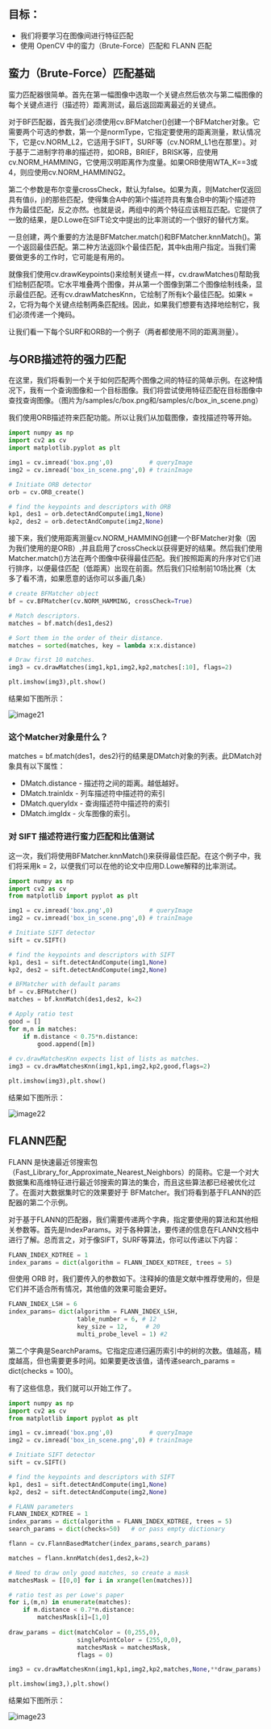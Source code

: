 ## 目标：
- 我们将要学习在图像间进行特征匹配
- 使用 OpenCV 中的蛮力（Brute-Force）匹配和 FLANN 匹配
    
## 蛮力（Brute-Force）匹配基础

蛮力匹配器很简单。首先在第一幅图像中选取一个关键点然后依次与第二幅图像的每个关键点进行（描述符）距离测试，最后返回距离最近的关键点。

对于BF匹配器，首先我们必须使用cv.BFMatcher()创建一个BFMatcher对象。它需要两个可选的参数，第一个是normType，它指定要使用的距离测量，默认情况下，它是cv.NORM_L2，它适用于SIFT，SURF等（cv.NORM_L1也在那里）。对于基于二进制字符串的描述符，如ORB，BRIEF，BRISK等，应使用cv.NORM_HAMMING，它使用汉明距离作为度量。如果ORB使用WTA_K==3或4，则应使用cv.NORM_HAMMING2。

第二个参数是布尔变量crossCheck，默认为false。如果为真，则Matcher仅返回具有值(i，j)的那些匹配，使得集合A中的第i个描述符具有集合B中的第j个描述符作为最佳匹配，反之亦然。也就是说，两组中的两个特征应该相互匹配。它提供了一致的结果，是D.Lowe在SIFT论文中提出的比率测试的一个很好的替代方案。

一旦创建，两个重要的方法是BFMatcher.match()和BFMatcher.knnMatch()。第一个返回最佳匹配。第二种方法返回k个最佳匹配，其中k由用户指定。当我们需要做更多的工作时，它可能是有用的。

就像我们使用cv.drawKeypoints()来绘制关键点一样，cv.drawMatches()帮助我们绘制匹配项。它水平堆叠两个图像，并从第一个图像到第二个图像绘制线条，显示最佳匹配。还有cv.drawMatchesKnn，它绘制了所有k个最佳匹配。如果k = 2，它将为每个关键点绘制两条匹配线。因此，如果我们想要有选择地绘制它，我们必须传递一个掩码。

让我们看一下每个SURF和ORB的一个例子（两者都使用不同的距离测量）。

## 与ORB描述符的强力匹配

在这里，我们将看到一个关于如何匹配两个图像之间的特征的简单示例。在这种情况下，我有一个查询图像和一个目标图像。我们将尝试使用特征匹配在目标图像中查找查询图像。（图片为/samples/c/box.png和/samples/c/box_in_scene.png）

我们使用ORB描述符来匹配功能。所以让我们从加载图像，查找描述符等开始。

```python
import numpy as np
import cv2 as cv
import matplotlib.pyplot as plt

img1 = cv.imread('box.png',0)          # queryImage
img2 = cv.imread('box_in_scene.png',0) # trainImage

# Initiate ORB detector
orb = cv.ORB_create()

# find the keypoints and descriptors with ORB
kp1, des1 = orb.detectAndCompute(img1,None)
kp2, des2 = orb.detectAndCompute(img2,None)
```

接下来，我们使用距离测量cv.NORM_HAMMING创建一个BFMatcher对象（因为我们使用的是ORB）,并且启用了crossCheck以获得更好的结果。然后我们使用Matcher.match()方法在两个图像中获得最佳匹配。我们按照距离的升序对它们进行排序，以便最佳匹配（低距离）出现在前面。然后我们只绘制前10场比赛（太多了看不清，如果愿意的话你可以多画几条）

```python
# create BFMatcher object
bf = cv.BFMatcher(cv.NORM_HAMMING, crossCheck=True)

# Match descriptors.
matches = bf.match(des1,des2)

# Sort them in the order of their distance.
matches = sorted(matches, key = lambda x:x.distance)

# Draw first 10 matches.
img3 = cv.drawMatches(img1,kp1,img2,kp2,matches[:10], flags=2)

plt.imshow(img3),plt.show()
```

结果如下图所示：

![image21](https://docs.opencv.org/4.0.0/matcher_result1.jpg)

### 这个Matcher对象是什么？

matches = bf.match(des1，des2)行的结果是DMatch对象的列表。此DMatch对象具有以下属性：

* DMatch.distance - 描述符之间的距离。越低越好。
* DMatch.trainIdx - 列车描述符中描述符的索引
* DMatch.queryIdx - 查询描述符中描述符的索引
* DMatch.imgIdx - 火车图像的索引。

### 对 SIFT 描述符进行蛮力匹配和比值测试

这一次，我们将使用BFMatcher.knnMatch()来获得最佳匹配。在这个例子中，我们将采用k = 2，以便我们可以在他的论文中应用D.Lowe解释的比率测试。

```python
import numpy as np
import cv2 as cv
from matplotlib import pyplot as plt

img1 = cv.imread('box.png',0)          # queryImage
img2 = cv.imread('box_in_scene.png',0) # trainImage

# Initiate SIFT detector
sift = cv.SIFT()

# find the keypoints and descriptors with SIFT
kp1, des1 = sift.detectAndCompute(img1,None)
kp2, des2 = sift.detectAndCompute(img2,None)

# BFMatcher with default params
bf = cv.BFMatcher()
matches = bf.knnMatch(des1,des2, k=2)

# Apply ratio test
good = []
for m,n in matches:
    if m.distance < 0.75*n.distance:
        good.append([m])
        
# cv.drawMatchesKnn expects list of lists as matches.
img3 = cv.drawMatchesKnn(img1,kp1,img2,kp2,good,flags=2)

plt.imshow(img3),plt.show()
```

结果如下图所示：

![image22](https://raw.githubusercontent.com/TonyStark1997/OpenCV-Python/master/5.Feature%20Detection%20and%20Description/Image/image22.jpg)

## FLANN匹配

FLANN 是快速最近邻搜索包（Fast_Library_for_Approximate_Nearest_Neighbors）的简称。它是一个对大数据集和高维特征进行最近邻搜索的算法的集合，而且这些算法都已经被优化过了。在面对大数据集时它的效果要好于 BFMatcher。我们将看到基于FLANN的匹配器的第二个示例。

对于基于FLANN的匹配器，我们需要传递两个字典，指定要使用的算法和其他相关参数等。首先是IndexParams。对于各种算法，要传递的信息在FLANN文档中进行了解。总而言之，对于像SIFT，SURF等算法，你可以传递以下内容：

```python
FLANN_INDEX_KDTREE = 1
index_params = dict(algorithm = FLANN_INDEX_KDTREE, trees = 5)
```

但使用 ORB 时，我们要传入的参数如下。注释掉的值是文献中推荐使用的，但是它们并不适合所有情况，其他值的效果可能会更好。

```python
FLANN_INDEX_LSH = 6
index_params= dict(algorithm = FLANN_INDEX_LSH,
                   table_number = 6, # 12
                   key_size = 12,     # 20
                   multi_probe_level = 1) #2
```

第二个字典是SearchParams。它指定应递归遍历索引中的树的次数。值越高，精度越高，但也需要更多时间。如果要更改该值，请传递search_params = dict(checks = 100)。

有了这些信息，我们就可以开始工作了。

```python
import numpy as np
import cv2 as cv
from matplotlib import pyplot as plt

img1 = cv.imread('box.png',0)          # queryImage
img2 = cv.imread('box_in_scene.png',0) # trainImage

# Initiate SIFT detector
sift = cv.SIFT()

# find the keypoints and descriptors with SIFT
kp1, des1 = sift.detectAndCompute(img1,None)
kp2, des2 = sift.detectAndCompute(img2,None)

# FLANN parameters
FLANN_INDEX_KDTREE = 1
index_params = dict(algorithm = FLANN_INDEX_KDTREE, trees = 5)
search_params = dict(checks=50)   # or pass empty dictionary

flann = cv.FlannBasedMatcher(index_params,search_params)

matches = flann.knnMatch(des1,des2,k=2)

# Need to draw only good matches, so create a mask
matchesMask = [[0,0] for i in xrange(len(matches))]

# ratio test as per Lowe's paper
for i,(m,n) in enumerate(matches):
    if m.distance < 0.7*n.distance:
        matchesMask[i]=[1,0]
        
draw_params = dict(matchColor = (0,255,0),
                   singlePointColor = (255,0,0),
                   matchesMask = matchesMask,
                   flags = 0)

img3 = cv.drawMatchesKnn(img1,kp1,img2,kp2,matches,None,**draw_params)

plt.imshow(img3,),plt.show()
```

结果如下图所示：

![image23](https://docs.opencv.org/4.0.0/matcher_flann.jpg)